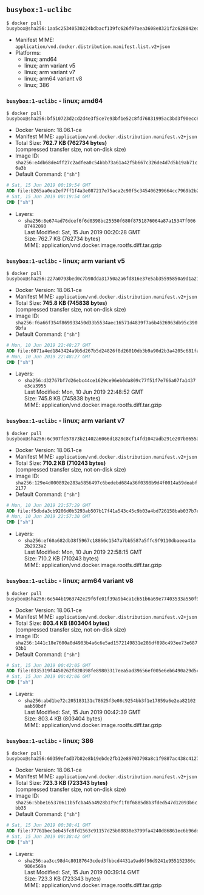 ## `busybox:1-uclibc`

```console
$ docker pull busybox@sha256:1aa5c25340530224bdbacf139fc626f97aea3608e8321f2c628842ed3bd56779
```

-	Manifest MIME: `application/vnd.docker.distribution.manifest.list.v2+json`
-	Platforms:
	-	linux; amd64
	-	linux; arm variant v5
	-	linux; arm variant v7
	-	linux; arm64 variant v8
	-	linux; 386

### `busybox:1-uclibc` - linux; amd64

```console
$ docker pull busybox@sha256:bf510723d2cd2d4e3f5ce7e93bf1e52c8fd76831995ac3bd3f90ecc866643aff
```

-	Docker Version: 18.06.1-ce
-	Manifest MIME: `application/vnd.docker.distribution.manifest.v2+json`
-	Total Size: **762.7 KB (762734 bytes)**  
	(compressed transfer size, not on-disk size)
-	Image ID: `sha256:e4db68de4ff27c2adfea0c54bbb73a61a42f5b667c326de4d7d5b19ab71c6a3b`
-	Default Command: `["sh"]`

```dockerfile
# Sat, 15 Jun 2019 00:19:54 GMT
ADD file:b265aa0ea2ef7ff1f4a3e087217e75aca2c90f5c345406299664cc7969b2b28e in / 
# Sat, 15 Jun 2019 00:19:54 GMT
CMD ["sh"]
```

-	Layers:
	-	`sha256:8e674ad76dcef6f6d0398bc25550f680f8751876064a87a15347f00687492090`  
		Last Modified: Sat, 15 Jun 2019 00:20:28 GMT  
		Size: 762.7 KB (762734 bytes)  
		MIME: application/vnd.docker.image.rootfs.diff.tar.gzip

### `busybox:1-uclibc` - linux; arm variant v5

```console
$ docker pull busybox@sha256:227a0793bed0c7b98dda31750a2a6fd816e37e5ab35595850a9d1a21659f6c30
```

-	Docker Version: 18.06.1-ce
-	Manifest MIME: `application/vnd.docker.distribution.manifest.v2+json`
-	Total Size: **745.8 KB (745838 bytes)**  
	(compressed transfer size, not on-disk size)
-	Image ID: `sha256:f6a66f354f869933450d33b5534aec16571d4839f7a6b4626963db95c3909bfa`
-	Default Command: `["sh"]`

```dockerfile
# Mon, 10 Jun 2019 22:48:27 GMT
ADD file:6071a4ed1843424a9b5d267b5d24826f8d26010db3b9a90d2b3a4205c681fa8a in / 
# Mon, 10 Jun 2019 22:48:27 GMT
CMD ["sh"]
```

-	Layers:
	-	`sha256:d32767bf7d26ebc44ce1629ce96eb0da809c77f51f7e766a07fa1437e3ca3955`  
		Last Modified: Mon, 10 Jun 2019 22:48:52 GMT  
		Size: 745.8 KB (745838 bytes)  
		MIME: application/vnd.docker.image.rootfs.diff.tar.gzip

### `busybox:1-uclibc` - linux; arm variant v7

```console
$ docker pull busybox@sha256:6c907fe57873b21402a6066d1828c8cf14fd1042adb291e207b8655a9bc45ae5
```

-	Docker Version: 18.06.1-ce
-	Manifest MIME: `application/vnd.docker.distribution.manifest.v2+json`
-	Total Size: **710.2 KB (710243 bytes)**  
	(compressed transfer size, not on-disk size)
-	Image ID: `sha256:129e4d000892e283a5856497c6bedebd684a36f0398b9d4f0014a59deabf2177`
-	Default Command: `["sh"]`

```dockerfile
# Mon, 10 Jun 2019 22:57:29 GMT
ADD file:f5dbda3cb9206d0b5293ab507b17f41a543c45c9b03a4bd726158bab037b7edd in / 
# Mon, 10 Jun 2019 22:57:30 GMT
CMD ["sh"]
```

-	Layers:
	-	`sha256:ef60a682db38f5967c18866c1547a7bb5587a5ffc9f9110dbaeea41a2b2923a2`  
		Last Modified: Mon, 10 Jun 2019 22:58:15 GMT  
		Size: 710.2 KB (710243 bytes)  
		MIME: application/vnd.docker.image.rootfs.diff.tar.gzip

### `busybox:1-uclibc` - linux; arm64 variant v8

```console
$ docker pull busybox@sha256:6e544b1963742e29f6fe01f39a9b4ca1cb51b6a69e77403533a550f9e5cf6a0c
```

-	Docker Version: 18.06.1-ce
-	Manifest MIME: `application/vnd.docker.distribution.manifest.v2+json`
-	Total Size: **803.4 KB (803404 bytes)**  
	(compressed transfer size, not on-disk size)
-	Image ID: `sha256:1441c18e7600a0d4983b4a6c6e5ad1572149831e286df898c493ee73e68793b1`
-	Default Command: `["sh"]`

```dockerfile
# Sat, 15 Jun 2019 00:42:05 GMT
ADD file:0335319f4450262f820398fe89803317eea5ad39656ef005e6eb6490a29d5c79 in / 
# Sat, 15 Jun 2019 00:42:06 GMT
CMD ["sh"]
```

-	Layers:
	-	`sha256:abd1be72c205183131c78625f3e08c9254bb3f1e17859a6e2ea82102aab50bdf`  
		Last Modified: Sat, 15 Jun 2019 00:42:39 GMT  
		Size: 803.4 KB (803404 bytes)  
		MIME: application/vnd.docker.image.rootfs.diff.tar.gzip

### `busybox:1-uclibc` - linux; 386

```console
$ docker pull busybox@sha256:60359efad37b82e8b19ebde2fb12e89703798a8c1f9887ac438c41279447c627
```

-	Docker Version: 18.06.1-ce
-	Manifest MIME: `application/vnd.docker.distribution.manifest.v2+json`
-	Total Size: **723.3 KB (723343 bytes)**  
	(compressed transfer size, not on-disk size)
-	Image ID: `sha256:5bbe165370611b5fcba45a4928b1f9cf1f0f6885d8b3fded547d12093b6cbb35`
-	Default Command: `["sh"]`

```dockerfile
# Sat, 15 Jun 2019 00:38:41 GMT
ADD file:77761bec1eb45fc8fd1563c91157d25b08838e3799fa4240d86861ec6b96ddb8 in / 
# Sat, 15 Jun 2019 00:38:42 GMT
CMD ["sh"]
```

-	Layers:
	-	`sha256:aa3cc98d4c80187643cded3fbbcd4431a9ad6f96d9241e955152386c986e569a`  
		Last Modified: Sat, 15 Jun 2019 00:39:14 GMT  
		Size: 723.3 KB (723343 bytes)  
		MIME: application/vnd.docker.image.rootfs.diff.tar.gzip
